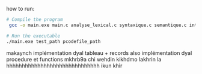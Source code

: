 

how to run:

```bash
# Compile the program
 gcc -o main.exe main.c analyse_lexical.c syntaxique.c semantique.c interpreteur.c generation_pcode.c

# Run the executable
./main.exe test_path pcodefile_path
```



makaynch implémentation dyal tableau + records
also implémentation dyal procedure et functions mkhrb9a chi wehdin kikhdmo lakhrin la hhhhhhhhhhhhhhhhhhhhhhhhhhhhhh
ikun khir

